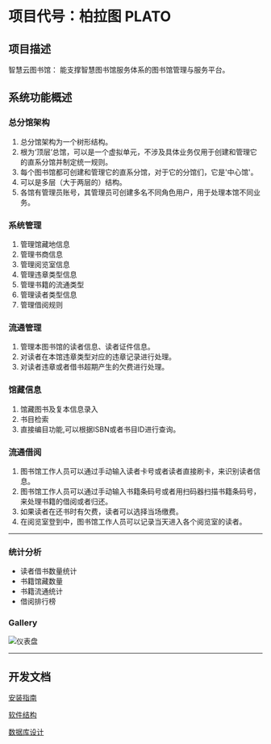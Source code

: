 # 项目代号：柏拉图 PLATO

##  项目描述
智慧云图书馆： 能支撑智慧图书馆服务体系的图书馆管理与服务平台。

## 系统功能概述



### 总分馆架构
1. 总分馆架构为一个树形结构。
2. 根为‘顶层’总馆，可以是一个虚拟单元，不涉及具体业务仅用于创建和管理它的直系分馆并制定统一规则。
3. 每个图书馆都可创建和管理它的直系分馆，对于它的分馆们，它是'中心馆'。
4. 可以是多层（大于两层的）结构。
5. 各馆有管理员账号，其管理员可创建多名不同角色用户，用于处理本馆不同业务。
   

### 系统管理
1. 管理馆藏地信息
2. 管理书商信息
3. 管理阅览室信息
4. 管理违章类型信息
5. 管理书籍的流通类型
6. 管理读者类型信息
7. 管理借阅规则

### 流通管理
1. 管理本图书馆的读者信息、读者证件信息。
2. 对读者在本馆违章类型对应的违章记录进行处理。
3. 对读者违章或者借书超期产生的欠费进行处理。

### 馆藏信息
1. 馆藏图书及复本信息录入
2. 书目检索
3. 直接编目功能,可以根据ISBN或者书目ID进行查询。

### 流通借阅
1. 图书馆工作人员可以通过手动输入读者卡号或者读者直接刷卡，来识别读者信息。
2. 图书馆工作人员可以通过手动输入书籍条码号或者用扫码器扫描书籍条码号，来处理书籍的借阅或者归还。
3. 如果读者在还书时有欠费，读者可以选择当场缴费。
4. 在阅览室登到中，图书馆工作人员可以记录当天进入各个阅览室的读者。

---
### 统计分析
* 读者借书数量统计
* 书籍馆藏数量
* 书籍流通统计
* 借阅排行榜

### Gallery
![仪表盘](https://github.com/kzeng/plato/blob/master/docs/home1.png)


---
## 开发文档
[安装指南](https://github.com/kzeng/plato/blob/master/docs/installation.md)

[软件结构](https://github.com/kzeng/plato/blob/master/docs/structure.md)

[数据库设计](https://github.com/kzeng/plato/blob/master/docs/database.md)


